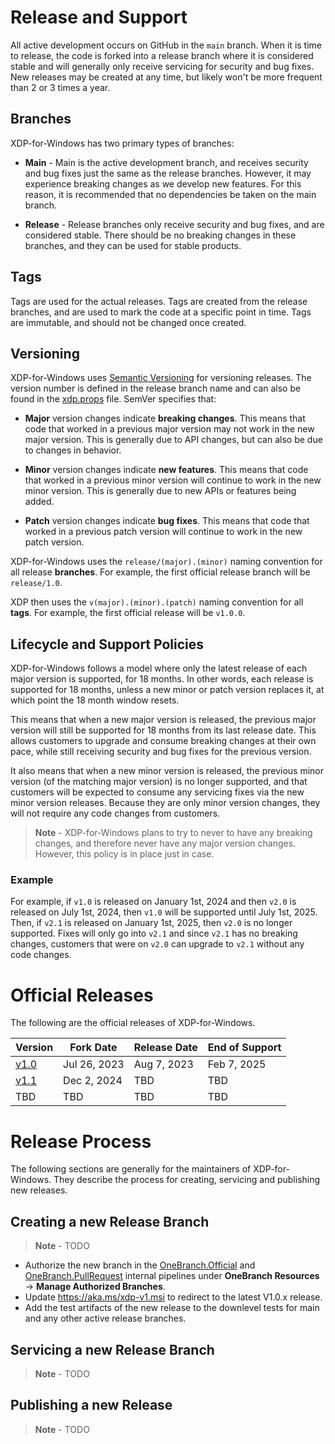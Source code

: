 # Release and Support

All active development occurs on GitHub in the `main` branch. When it is time to release, the code is forked into a release branch where it is considered stable and will generally only receive servicing for security and bug fixes. New releases may be created at any time, but likely won't be more frequent than 2 or 3 times a year.

## Branches

XDP-for-Windows has two primary types of branches:

* **Main** - Main is the active development branch, and receives security and bug fixes just the same as the release branches. However, it may experience breaking changes as we develop new features. For this reason, it is recommended that no dependencies be taken on the main branch.

* **Release** - Release branches only receive security and bug fixes, and are considered stable. There should be no breaking changes in these branches, and they can be used for stable products.

## Tags

Tags are used for the actual releases. Tags are created from the release branches, and are used to mark the code at a specific point in time. Tags are immutable, and should not be changed once created.

## Versioning

XDP-for-Windows uses [Semantic Versioning](https://semver.org/) for versioning releases. The version number is defined in the release branch name and can also be found in the [xdp.props](../src/xdp.props) file. SemVer specifies that:

- **Major** version changes indicate **breaking changes**. This means that code that worked in a previous major version may not work in the new major version. This is generally due to API changes, but can also be due to changes in behavior.

- **Minor** version changes indicate **new features**. This means that code that worked in a previous minor version will continue to work in the new minor version. This is generally due to new APIs or features being added.

- **Patch** version changes indicate **bug fixes**. This means that code that worked in a previous patch version will continue to work in the new patch version.

XDP-for-Windows uses the `release/(major).(minor)` naming convention for all release **branches**. For example, the first official release branch will be `release/1.0`.

XDP then uses the `v(major).(minor).(patch)` naming convention for all **tags**. For example, the first official release will be `v1.0.0`.

## Lifecycle and Support Policies

XDP-for-Windows follows a model where only the latest release of each major version is supported, for 18 months. In other words, each release is supported for 18 months, unless a new minor or patch version replaces it, at which point the 18 month window resets.

This means that when a new major version is released, the previous major version will still be supported for 18 months from its last release date. This allows customers to upgrade and consume breaking changes at their own pace, while still receiving security and bug fixes for the previous version.

It also means that when a new minor version is released, the previous minor version (of the matching major version) is no longer supported, and that customers will be expected to consume any servicing fixes via the new minor version releases. Because they are only minor version changes, they will not require any code changes from customers.

> **Note** - XDP-for-Windows plans to try to never to have any breaking changes, and therefore never have any major version changes. However, this policy is in place just in case.

### Example

For example, if `v1.0` is released on January 1st, 2024 and then `v2.0` is released on July 1st, 2024, then `v1.0` will be supported until July 1st, 2025. Then, if `v2.1` is released on January 1st, 2025, then `v2.0` is no longer supported. Fixes will only go into `v2.1` and since `v2.1` has no breaking changes, customers that were on `v2.0` can upgrade to `v2.1` without any code changes.

# Official Releases

The following are the official releases of XDP-for-Windows.

| Version | Fork Date | Release Date | End of Support |
|   --    |     --    |       --     |       --       |
| [v1.0](https://github.com/microsoft/xdp-for-windows/tree/release/1.0) | Jul 26, 2023 | Aug 7, 2023 | Feb 7, 2025 |
| [v1.1](https://github.com/microsoft/xdp-for-windows/tree/release/1.1) | Dec 2, 2024 | TBD | TBD |
|   TBD    |     TBD    |       TBD     |       TBD       |

# Release Process

The following sections are generally for the maintainers of XDP-for-Windows. They describe the process for creating, servicing and publishing new releases.

## Creating a new Release Branch

> **Note** - TODO

* Authorize the new branch in the [OneBranch.Official](https://mscodehub.visualstudio.com/WindowsXDP/_apps/hub/EZStart.management-ux.onebranch-resources#authorizedbranches/xdp/2407) and [OneBranch.PullRequest](https://mscodehub.visualstudio.com/WindowsXDP/_apps/hub/EZStart.management-ux.onebranch-resources#authorizedbranches/xdp/2404) internal pipelines under **OneBranch Resources** -> **Manage Authorized Branches**.
* Update https://aka.ms/xdp-v1.msi to redirect to the latest V1.0.x release.
* Add the test artifacts of the new release to the downlevel tests for main and
  any other active release branches.

## Servicing a new Release Branch

> **Note** - TODO

## Publishing a new Release

> **Note** - TODO
